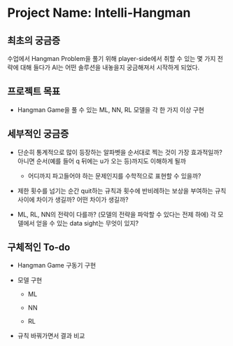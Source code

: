 # Project Name: Intelli-Hangman

## 최초의 궁금증

수업에서 Hangman Problem을 풀기 위해 player-side에서 취할 수 있는 몇 가지 전략에 대해 들다가 AI는 어떤 솔루션을 내놓을지 궁금해져서 시작하게 되었다.


## 프로젝트 목표

* Hangman Game을 풀 수 있는 ML, NN, RL 모델을 각 한 가지 이상 구현


## 세부적인 궁금증

* 단순히 통계적으로 많이 등장하는 알파벳을 순서대로 찍는 것이 가장 효과적일까? 아니면 순서(예를 들어 q 뒤에는 u가 오는 등)까지도 이해하게 될까

    + 어디까지 파고들어야 하는 문제인지를 수학적으로 표현할 수 있을까?

* 제한 횟수를 넘기는 순간 quit하는 규칙과 횟수에 반비례하는 보상을 부여하는 규칙 사이에 차이가 생길까? 어떤 차이가 생길까?

* ML, RL, NN의 전략이 다를까? (모델의 전략을 파악할 수 있다는 전제 하에) 각 모델에서 얻을 수 있는 data sight는 무엇이 있지?

## 구체적인 To-do

* Hangman Game 구동기 구현

* 모델 구현

    + ML

    + NN

    + RL

* 규칙 바꿔가면서 결과 비교